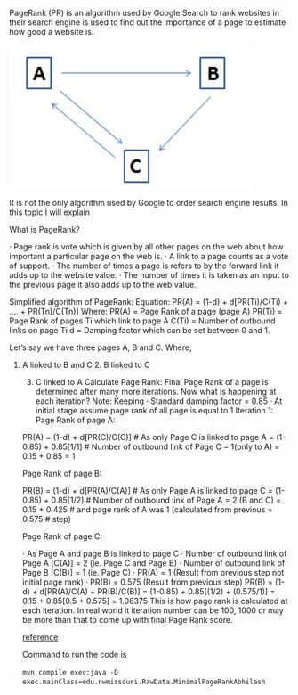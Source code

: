 PageRank (PR) is an algorithm used by Google Search to rank websites in their search engine is used to find out the importance of a page to estimate how good a website is.

![](https://github.com/AbhiRam0099/PyFlink-G05/blob/main/Abhilash/pagerank-algo-image.PNG)

It is not the only algorithm used by Google to order search engine results.
In this topic I will explain

What is PageRank?

·        Page rank is vote which is given by all other pages on the web about how important a particular page on the web is.
·        A link to a page counts as a vote of support.
·        The number of times a page is refers to by the forward link it adds up to the website value.
·        The number of times it is taken as an input to the previous page it also adds up to the web value.

Simplified algorithm of PageRank:
Equation:
PR(A) = (1-d) + d[PR(Ti)/C(Ti) + …. + PR(Tn)/C(Tn)]
Where:
PR(A) = Page Rank of a page (page A)
PR(Ti) = Page Rank of pages Ti which link to page A
C(Ti) = Number of outbound links on page Ti
d = Damping factor which can be set between 0 and 1.

Let’s say we have three pages A, B and C. Where,

1. A linked to B and C
   2. B linked to C

   3. C linked to A
      Calculate Page Rank:
      Final Page Rank of a page is determined after many more iterations. Now what is happening at each iteration?
      Note: Keeping
      ·        Standard damping factor  = 0.85
      ·        At initial stage assume page rank of all page is equal to 1
      Iteration 1:
      Page Rank of page A:

   PR(A) = (1-d) + d[PR(C)/C(C)]   # As only Page C is linked to page A
   = (1-0.85) + 0.85[1/1] # Number of outbound link of Page C = 1(only to A)
   = 0.15 + 0.85
   =           1

   Page Rank of page B:

   PR(B) = (1-d) + d[PR(A)/C(A)]    # As only Page A is linked to page C
   = (1-0.85) + 0.85[1/2]      # Number of outbound link of Page A = 2 (B and C)
   = 0.15 + 0.425                # and page rank of A was 1 (calculated from previous
   =           0.575                           # step)

   Page Rank of page C:

   ·        As Page A and page B is linked to page C
   ·        Number of outbound link of Page A [C(A)] = 2 (ie. Page C and Page B)
   ·        Number of outbound link of Page B [C(B)] = 1 (ie. Page C)
   ·        PR(A) = 1  (Result from previous step not initial page rank)
   ·        PR(B) =  0.575 (Result from previous step)
   PR(B) = (1-d) + d[PR(A)/C(A) + PR(B)/C(B)]
   = (1-0.85) + 0.85[(1/2) + (0.575/1)]
   = 0.15 + 0.85[0.5 + 0.575]
   =           1.06375
   This is how page rank is calculated at each iteration. In real world it iteration number can be 100, 1000 or may be more than that to come up with final Page Rank score.

   [reference](https://thinkinfi.com/page-rank-algorithm-and-implementation-in-python/)

   Command to run the code is

   ```mvn compile exec:java -D exec.mainClass=edu.nwmissouri.RawData.MinimalPageRankAbhilash```
